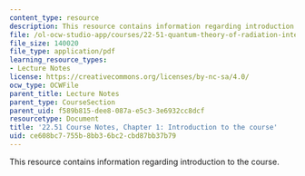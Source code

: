 ```yaml
---
content_type: resource
description: This resource contains information regarding introduction to the course.
file: /ol-ocw-studio-app/courses/22-51-quantum-theory-of-radiation-interactions-fall-2012/ce608bc7755b8bb36bc2cbd87bb37b79_MIT22_51F12_Ch1.pdf
file_size: 140020
file_type: application/pdf
learning_resource_types:
- Lecture Notes
license: https://creativecommons.org/licenses/by-nc-sa/4.0/
ocw_type: OCWFile
parent_title: Lecture Notes
parent_type: CourseSection
parent_uid: f589b815-dee8-087a-e5c3-3e6932cc8dcf
resourcetype: Document
title: '22.51 Course Notes, Chapter 1: Introduction to the course'
uid: ce608bc7-755b-8bb3-6bc2-cbd87bb37b79
---
```

This resource contains information regarding introduction to the course.
